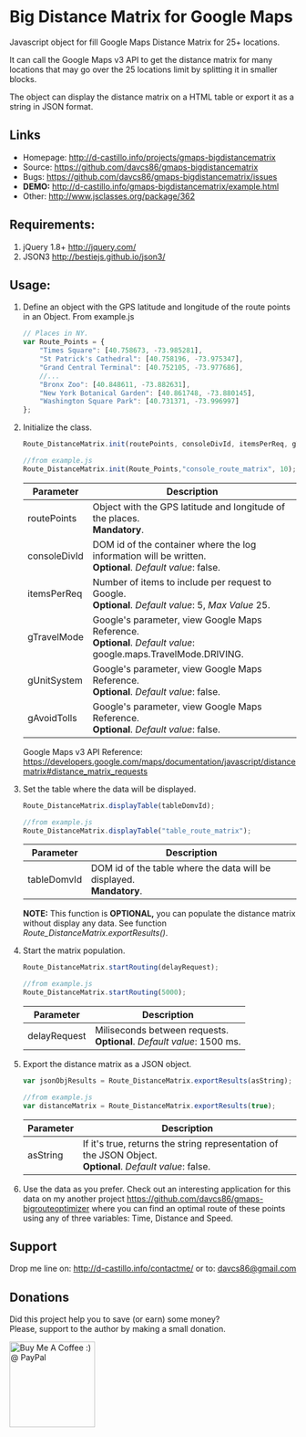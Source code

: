 Big Distance Matrix for Google Maps
=======================

Javascript object for fill Google Maps Distance Matrix for 25+ locations.

It can call the Google Maps v3 API to get the distance matrix for many locations that may go over the 25 locations limit by splitting it in smaller blocks.

The object can display the distance matrix on a HTML table or export it as a string in JSON format.

## Links

* Homepage: <http://d-castillo.info/projects/gmaps-bigdistancematrix>
* Source: <https://github.com/davcs86/gmaps-bigdistancematrix>
* Bugs:   <https://github.com/davcs86/gmaps-bigdistancematrix/issues>
* **DEMO:** <http://d-castillo.info/gmaps-bigdistancematrix/example.html>
* Other: <http://www.jsclasses.org/package/362>

## Requirements:

1. jQuery 1.8+ <http://jquery.com/>
2. JSON3 <http://bestiejs.github.io/json3/>

## Usage:

1. Define an object with the GPS latitude and longitude of the route points in an Object. From example.js

	```javascript
	// Places in NY.
	var Route_Points = {
		"Times Square": [40.758673, -73.985281],
		"St Patrick's Cathedral": [40.758196, -73.975347],
		"Grand Central Terminal": [40.752105, -73.977686],
		//...
		"Bronx Zoo": [40.848611, -73.882631],
		"New York Botanical Garden": [40.861748, -73.880145],
		"Washington Square Park": [40.731371, -73.996997]
	};
	```

2. Initialize the class.

	```javascript
	Route_DistanceMatrix.init(routePoints, consoleDivId, itemsPerReq, gTravelMode, gUnitSystem, gAvoidHighways, gAvoidTolls);

	//from example.js	
	Route_DistanceMatrix.init(Route_Points,"console_route_matrix", 10);
	```
	| Parameter | Description |
	| ------------- | ----------- |
	|routePoints | Object with the GPS latitude and longitude of the places. <br>**Mandatory**.|
	|consoleDivId | DOM id of the container where the log information will be written. <br>**Optional**. _Default value_: false. |
	|itemsPerReq | Number of items to include per request to Google. <br>**Optional**. _Default value_: 5,  _Max Value_ 25.|
	|gTravelMode | Google's parameter, view Google Maps Reference. <br>**Optional**. _Default value_: google.maps.TravelMode.DRIVING.|
	|gUnitSystem | Google's parameter, view Google Maps Reference. <br>**Optional**. _Default value_: false.|
	|gAvoidTolls | Google's parameter, view Google Maps Reference. <br>**Optional**. _Default value_: false.|

	Google Maps v3 API Reference: <https://developers.google.com/maps/documentation/javascript/distancematrix#distance_matrix_requests>

3. Set the table where the data will be displayed.

	```javascript
	Route_DistanceMatrix.displayTable(tableDomvId);

	//from example.js	
	Route_DistanceMatrix.displayTable("table_route_matrix");
	```
	| Parameter | Description |
	| ------------- | ----------- |
	|tableDomvId | DOM id of the table where the data will be displayed. <br>**Mandatory**.|

	**NOTE:** This function is **OPTIONAL,** you can populate the distance matrix without display any data. See function _Route_DistanceMatrix.exportResults()_.

4. Start the matrix population.

	```javascript
	Route_DistanceMatrix.startRouting(delayRequest);
	
	//from example.js
	Route_DistanceMatrix.startRouting(5000);
	```
	| Parameter | Description |
	| ------------- | ----------- |
	|delayRequest | Miliseconds between requests. <br>**Optional**. _Default value_: 1500 ms.|

5. Export the distance matrix as a JSON object.

	```javascript
	var jsonObjResults = Route_DistanceMatrix.exportResults(asString);
	
	//from example.js
	var distanceMatrix = Route_DistanceMatrix.exportResults(true);
	```
	| Parameter | Description |
	| ------------- | ----------- |
	|asString | If it's true, returns the string representation of the JSON Object. <br>**Optional**. _Default value_: false.|

6. Use the data as you prefer. Check out an interesting application for this data on my another project <https://github.com/davcs86/gmaps-bigrouteoptimizer> where you can find an optimal route of these points using any of three variables: Time, Distance and Speed.


## Support

Drop me line on: <http://d-castillo.info/contactme/> or to: davcs86@gmail.com

## Donations

Did this project help you to save (or earn) some money?<br>
Please, support to the author by making a small donation.

<a href='https://www.paypal.com/cgi-bin/webscr?cmd=_s-xclick&hosted_button_id=2PK29ZFPUZ5WL' target='_blank'><img width="150" style='border:0px;width:150px' src='http://ko-fi.com/img/button-4.png' border='0' alt='Buy Me A Coffee :) @ PayPal' /></a>
